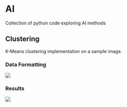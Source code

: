 # AI
Collection of python code exploring AI methods

## Clustering 

K-Means clustering implementation on a sample image.


### Data Formatting

![](Pattern-Recognition/ClusteringDataFormatting)



### Results

![](Pattern-Recognition/ClusteringResults)
